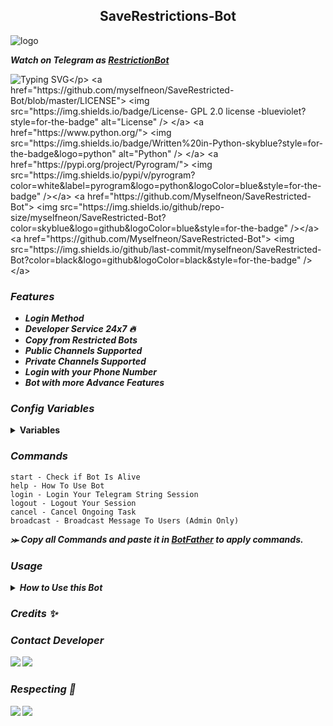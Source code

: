 <h2 align="center">
    SaveRestrictions-Bot
</h2>

<img src="https://envs.sh/oPe.jpg" alt="logo" target="/blank">

_**Watch on Telegram as [RestrictionBot](https://t.me/SaveRestrictionsBot)**_

![Typing SVG](https://readme-typing-svg.herokuapp.com/?lines=NEON+SAVE+RESTRICTIONS+BOT+!;CREATED+BY+MYSELFNEON!;SAVE+RESTRICTIONS+BOT+!)</p>
<a href="https://github.com/myselfneon/SaveRestricted-Bot/blob/master/LICENSE"> <img src="https://img.shields.io/badge/License- GPL 2.0 license -blueviolet?style=for-the-badge" alt="License" /> </a>
<a href="https://www.python.org/"> <img src="https://img.shields.io/badge/Written%20in-Python-skyblue?style=for-the-badge&logo=python" alt="Python" /> </a>
<a href="https://pypi.org/project/Pyrogram/"> <img src="https://img.shields.io/pypi/v/pyrogram?color=white&label=pyrogram&logo=python&logoColor=blue&style=for-the-badge" /></a>
<a href="https://github.com/Myselfneon/SaveRestricted-Bot"> <img src="https://img.shields.io/github/repo-size/myselfneon/SaveRestricted-Bot?color=skyblue&logo=github&logoColor=blue&style=for-the-badge" /></a>
<a href="https://github.com/Myselfneon/SaveRestricted-Bot"> <img src="https://img.shields.io/github/last-commit/myselfneon/SaveRestricted-Bot?color=black&logo=github&logoColor=black&style=for-the-badge" /></a>

### _Features_
<b><i>
- Login Method
- Developer Service 24x7 🔥
- Copy from Restricted Bots
- Public Channels Supported
- Private Channels Supported
- Login with your Phone Number
- Bot with more Advance Features
</b></i>

### _Config Variables_

<details><summary><b>Variables</summary></b></summary>

* [`API_ID`] - _**From  <a href='https://my.telegram.org/'>Telegram Auth**_</a>
* [`API_HASH`] - _**From <a href='https://my.telegram.org/'>Telegram Auth**_</a>
* [`BOT_TOKEN`] - _**From <a href='https://t.me/botfather'>BotFather**_</a>
* [`ADMIN`] - **_Admin user id_**
* [`DB_URI`] - _**Your<a href='https://cloud.mongodb.com/'> MongoDB Url**_</a>
* [`DB_NAME`] - _**Your <a href='https://cloud.mongodb.com/'>MongoDB database Name**_</a> _`Optional`_
* [`ERROR_MESSAGE`] - _**Set True Or False, If You Want Error Message Then True else False**_
</details>

### _Commands_

```
start - Check if Bot Is Alive
help - How To Use Bot
login - Login Your Telegram String Session 
logout - Logout Your Session 
cancel - Cancel Ongoing Task
broadcast - Broadcast Message To Users (Admin Only)
```
<b><i>⪼ Copy all Commands and paste it in <a href='https://t.me/botfather'>BotFather</a> to apply commands.


### _Usage_

<details><summary><b>How to Use this Bot</summary></b></summary>

_**⪼ For Public Chats**_

- just send post/s link_


_**⪼ For Private Chats**_

- first send invite link of the chat (unnecessary if the account of string session already member of the cha

_**⪼ For Bot Chats**_

- send link with '/b/', bot's username and message id, you might want to install some Unofficial client to get the id like below

```
https://t.me/b/botusername/4321
```

_**⪼ Multi Posts**_

- send public/private posts link as explained above with formate "from - to" to send multiple messages like below_


```
https://t.me/xxxx/1001-1010

https://t.me/c/xxxx/101 - 120
```

Note that Space in between doesn't matter !!
</details>

### _Credits_ ✨

<h3>Contact Developer</h3>

<a href="https://telegram.me/OnionXbot"><img src="https://img.shields.io/badge/-Contact%20Dev-blue.svg?style=for-the-badge&logo=Telegram"></a>
<a href="https://telegram.me/neonfiles"><img src="https://img.shields.io/badge/-Update%20Channel-blue.svg?style=for-the-badge&logo=Telegram"></a>

### _Respecting_ 🌊

<a href="https://github.com/myselfneon"><img src="https://img.shields.io/badge/-Developer%20-red.svg?style=for-the-badge&logo=Github"></a>
<a href='https://github.com/myselfnron'></a>
<a href="https://telegram.me/myselfneon"><img src="https://img.shields.io/badge/-Developer%20-blue.svg?style=for-the-badge&logo=Telegram"></a>
